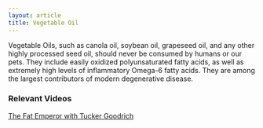 ```yaml
---
layout: article
title: Vegetable Oil
---
```


Vegetable Oils, such as canola oil, soybean oil, grapeseed oil, and any other highly processed seed oil, should never be consumed by humans or our pets. They include easily oxidized polyunsaturated fatty acids, as well as extremely high levels of inflammatory Omega-6 fatty acids. They are among the largest contributors of modern degenerative disease.

### Relevant Videos
[The Fat Emperor with Tucker Goodrich](https://thefatemperor.com/sinning-with-seed-oils-are-vegetable-oils-healthy-tucker-goodrich-podcast-10/)